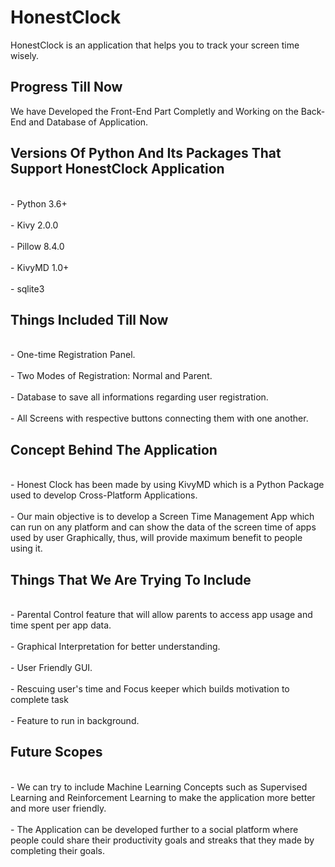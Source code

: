 # HonestClock
HonestClock is an application that helps you to track your screen time wisely.

## Progress Till Now
We have Developed the Front-End Part Completly and Working on the Back-End and Database of Application.

## Versions Of Python And Its Packages That Support HonestClock Application
<br>- Python 3.6+</br>
<br>- Kivy 2.0.0</br>
<br>- Pillow 8.4.0</br>
<br>- KivyMD 1.0+</br>
<br>- sqlite3</br>

## Things Included Till Now
<br>- One-time Registration Panel.</br>
<br>- Two Modes of Registration: Normal and Parent.</br>
<br>- Database to save all informations regarding user registration.</br>
<br>- All Screens with respective buttons connecting them with one another.</br>

## Concept Behind The Application
<br>- Honest Clock has been made by using KivyMD which is a Python Package used to develop Cross-Platform Applications.</br>
<br>- Our main objective is to develop a Screen Time Management App which can run on any platform and can show the data of the screen time of apps used by user Graphically, thus, will provide maximum benefit to people using it.</br>

## Things That We Are Trying To Include
<br>- Parental Control feature that will allow parents to access app usage and time spent per app data.</br>
<br>- Graphical Interpretation for better understanding.</br>
<br>- User Friendly GUI.</br>
<br>- Rescuing user's time and Focus keeper which builds motivation to complete task </br>
<br>- Feature to run in background.</br>

## Future Scopes
<br>- We can try to include Machine Learning Concepts such as Supervised Learning and Reinforcement Learning to make the application more better and more user friendly.</br>
<br>- The Application can be developed further to a social platform where people could share their productivity goals and streaks that they made by completing their goals.</br>